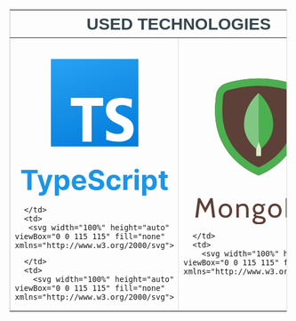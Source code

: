 <div>
  <table border='1' style='border: 1px solid #ddd; border-collapse: collapse; max-width: 500px'>
    <tr>
      <th colspan='5' style='font-size: 30px; font-family: arial; text-transform: uppercase; color: #37474F'>
        used technologies
      </th>
    </tr>
    <tr>
      <td>
      <svg width="100%" height="auto" viewBox="0 0 115 115" fill="none" xmlns="http://www.w3.org/2000/svg">
<g clip-path="url(#clip0_35_16)">
<path d="M89.25 14.375H26V77.625H89.25V14.375Z" fill="url(#paint0_linear_35_16)"/>
<path d="M63.7567 42.4858H40.4543V48.2204H48.8121V74.1108H55.434V48.2204H63.7567V42.4858Z" fill="white"/>
<path d="M84.32 49.661C84.32 49.661 81.1803 47.5667 77.6313 47.5667C74.0823 47.5667 72.805 49.2534 72.805 51.056C72.805 55.7084 85.773 55.2428 85.773 64.6056C85.773 79.0283 66.0003 72.6313 66.0003 72.6313V65.7125C66.0003 65.7125 69.7813 68.5622 74.3159 68.5622C78.8506 68.5622 78.6784 65.5965 78.6784 65.1889C78.6784 60.8861 65.8264 60.8861 65.8264 51.3477C65.8264 38.3797 84.5519 43.4959 84.5519 43.4959L84.32 49.661Z" fill="white"/>
<path d="M4.53835 96.9901V94.4545H16.4844V96.9901H12.0312V109H8.99148V96.9901H4.53835ZM19.0128 113.091C18.6293 113.091 18.2694 113.06 17.9332 112.999C17.6018 112.942 17.3272 112.868 17.1094 112.778L17.7912 110.52C18.1463 110.629 18.4659 110.688 18.75 110.697C19.0388 110.707 19.2874 110.641 19.4957 110.499C19.7088 110.357 19.8816 110.115 20.0142 109.774L20.1918 109.312L16.2784 98.0909H19.4602L21.7188 106.102H21.8324L24.1122 98.0909H27.3153L23.0753 110.179C22.8717 110.766 22.5947 111.277 22.2443 111.713C21.8987 112.153 21.4607 112.492 20.9304 112.729C20.4001 112.97 19.7609 113.091 19.0128 113.091ZM28.8636 113.091V98.0909H31.8466V99.9233H31.9815C32.1141 99.6297 32.3059 99.3314 32.5568 99.0284C32.8125 98.7206 33.1439 98.465 33.5511 98.2614C33.9631 98.053 34.4744 97.9489 35.0852 97.9489C35.8807 97.9489 36.6146 98.1572 37.2869 98.5739C37.9593 98.9858 38.4967 99.6084 38.8991 100.442C39.3016 101.27 39.5028 102.31 39.5028 103.56C39.5028 104.777 39.3063 105.804 38.9134 106.642C38.5251 107.475 37.9948 108.107 37.3224 108.538C36.6548 108.964 35.9067 109.178 35.0781 109.178C34.491 109.178 33.9915 109.08 33.5795 108.886C33.1723 108.692 32.8385 108.448 32.5781 108.155C32.3177 107.857 32.1188 107.556 31.9815 107.253H31.8892V113.091H28.8636ZM31.8253 103.545C31.8253 104.194 31.9152 104.76 32.0952 105.243C32.2751 105.726 32.5355 106.102 32.8764 106.372C33.2173 106.637 33.6316 106.77 34.1193 106.77C34.6117 106.77 35.0284 106.635 35.3693 106.365C35.7102 106.09 35.9683 105.712 36.1435 105.229C36.3234 104.741 36.4134 104.18 36.4134 103.545C36.4134 102.916 36.3258 102.362 36.1506 101.884C35.9754 101.405 35.7173 101.031 35.3764 100.761C35.0355 100.491 34.6165 100.357 34.1193 100.357C33.6269 100.357 33.2102 100.487 32.8693 100.747C32.5331 101.008 32.2751 101.377 32.0952 101.855C31.9152 102.333 31.8253 102.897 31.8253 103.545ZM46.4915 109.213C45.3693 109.213 44.4034 108.986 43.5938 108.531C42.7888 108.072 42.1686 107.423 41.733 106.585C41.2973 105.742 41.0795 104.746 41.0795 103.595C41.0795 102.473 41.2973 101.488 41.733 100.641C42.1686 99.7931 42.7817 99.1326 43.5724 98.6591C44.3679 98.1856 45.3007 97.9489 46.3707 97.9489C47.0904 97.9489 47.7604 98.0649 48.3807 98.2969C49.0057 98.5241 49.5502 98.8674 50.0142 99.3267C50.483 99.786 50.8475 100.364 51.108 101.06C51.3684 101.751 51.4986 102.561 51.4986 103.489V104.32H42.2869V102.445H48.6506C48.6506 102.009 48.5559 101.623 48.3665 101.287C48.1771 100.951 47.9143 100.688 47.5781 100.499C47.2467 100.304 46.8608 100.207 46.4205 100.207C45.9612 100.207 45.554 100.314 45.1989 100.527C44.8485 100.735 44.5739 101.017 44.375 101.372C44.1761 101.723 44.0743 102.113 44.0696 102.544V104.327C44.0696 104.866 44.169 105.333 44.3679 105.726C44.5715 106.119 44.858 106.422 45.2273 106.635C45.5966 106.848 46.0346 106.955 46.5412 106.955C46.8774 106.955 47.1851 106.907 47.4645 106.812C47.7438 106.718 47.983 106.576 48.1818 106.386C48.3807 106.197 48.5322 105.965 48.6364 105.69L51.4347 105.875C51.2926 106.547 51.0014 107.134 50.5611 107.636C50.1255 108.134 49.562 108.522 48.8707 108.801C48.1842 109.076 47.3911 109.213 46.4915 109.213ZM61.4205 98.6378C61.3636 98.0649 61.1198 97.6198 60.6889 97.3026C60.258 96.9853 59.6733 96.8267 58.9347 96.8267C58.4328 96.8267 58.009 96.8977 57.6634 97.0398C57.3177 97.1771 57.0526 97.3688 56.8679 97.6151C56.688 97.8613 56.598 98.1406 56.598 98.4531C56.5885 98.7135 56.643 98.9408 56.7614 99.1349C56.8845 99.3291 57.0526 99.4972 57.2656 99.6392C57.4787 99.7765 57.7249 99.8973 58.0043 100.001C58.2836 100.101 58.5819 100.186 58.8991 100.257L60.206 100.57C60.8404 100.712 61.4228 100.901 61.9531 101.138C62.4834 101.375 62.9427 101.666 63.331 102.011C63.7192 102.357 64.0199 102.764 64.233 103.233C64.4508 103.702 64.562 104.239 64.5668 104.845C64.562 105.735 64.3348 106.507 63.8849 107.161C63.4399 107.809 62.7959 108.313 61.9531 108.673C61.1151 109.028 60.1042 109.206 58.9205 109.206C57.7462 109.206 56.7235 109.026 55.8523 108.666C54.9858 108.306 54.3087 107.774 53.821 107.068C53.3381 106.358 53.0848 105.48 53.0611 104.433H56.0369C56.0701 104.921 56.2098 105.328 56.456 105.655C56.7069 105.977 57.0407 106.221 57.4574 106.386C57.8788 106.547 58.3546 106.628 58.8849 106.628C59.4058 106.628 59.858 106.552 60.2415 106.401C60.6297 106.249 60.9304 106.038 61.1435 105.768C61.3565 105.499 61.4631 105.188 61.4631 104.838C61.4631 104.511 61.366 104.237 61.1719 104.014C60.9825 103.792 60.7031 103.602 60.3338 103.446C59.9692 103.29 59.5218 103.148 58.9915 103.02L57.4077 102.622C56.1813 102.324 55.2131 101.857 54.5028 101.223C53.7926 100.589 53.4399 99.7339 53.4446 98.6591C53.4399 97.7784 53.6742 97.009 54.1477 96.3509C54.6259 95.6927 55.2817 95.179 56.1151 94.8097C56.9484 94.4403 57.8954 94.2557 58.956 94.2557C60.0355 94.2557 60.9777 94.4403 61.7827 94.8097C62.5923 95.179 63.2221 95.6927 63.6719 96.3509C64.1217 97.009 64.3537 97.7713 64.3679 98.6378H61.4205ZM71.5075 109.213C70.39 109.213 69.4289 108.976 68.6239 108.503C67.8237 108.025 67.2082 107.362 66.7773 106.514C66.3512 105.667 66.1381 104.691 66.1381 103.588C66.1381 102.471 66.3536 101.491 66.7844 100.648C67.2201 99.8002 67.8379 99.1397 68.6381 98.6662C69.4383 98.188 70.39 97.9489 71.4933 97.9489C72.445 97.9489 73.2783 98.1217 73.9933 98.4673C74.7082 98.813 75.274 99.2983 75.6907 99.9233C76.1074 100.548 76.337 101.282 76.3796 102.125H73.5245C73.444 101.58 73.2309 101.143 72.8853 100.811C72.5444 100.475 72.0969 100.307 71.543 100.307C71.0742 100.307 70.6647 100.435 70.3143 100.69C69.9686 100.941 69.6987 101.308 69.5046 101.791C69.3105 102.274 69.2134 102.859 69.2134 103.545C69.2134 104.241 69.3081 104.833 69.4975 105.321C69.6916 105.809 69.9639 106.18 70.3143 106.436C70.6647 106.692 71.0742 106.82 71.543 106.82C71.8886 106.82 72.1987 106.749 72.4734 106.607C72.7527 106.464 72.9824 106.259 73.1623 105.989C73.3469 105.714 73.4677 105.385 73.5245 105.001H76.3796C76.3323 105.835 76.105 106.569 75.6978 107.203C75.2953 107.833 74.739 108.325 74.0288 108.68C73.3185 109.036 72.4781 109.213 71.5075 109.213ZM78.3168 109V98.0909H81.25V99.9943H81.3636C81.5625 99.3172 81.8963 98.8059 82.3651 98.4602C82.8338 98.1098 83.3736 97.9347 83.9844 97.9347C84.1359 97.9347 84.2992 97.9441 84.4744 97.9631C84.6496 97.982 84.8035 98.008 84.9361 98.0412V100.726C84.794 100.683 84.5975 100.645 84.3466 100.612C84.0956 100.579 83.866 100.562 83.6577 100.562C83.2126 100.562 82.8149 100.66 82.4645 100.854C82.1188 101.043 81.8442 101.308 81.6406 101.649C81.4418 101.99 81.3423 102.383 81.3423 102.828V109H78.3168ZM86.5004 109V98.0909H89.5259V109H86.5004ZM88.0202 96.6847C87.5704 96.6847 87.1845 96.5355 86.8626 96.2372C86.5453 95.9342 86.3867 95.572 86.3867 95.1506C86.3867 94.7339 86.5453 94.3764 86.8626 94.0781C87.1845 93.7751 87.5704 93.6236 88.0202 93.6236C88.4701 93.6236 88.8536 93.7751 89.1708 94.0781C89.4928 94.3764 89.6538 94.7339 89.6538 95.1506C89.6538 95.572 89.4928 95.9342 89.1708 96.2372C88.8536 96.5355 88.4701 96.6847 88.0202 96.6847ZM91.9496 113.091V98.0909H94.9325V99.9233H95.0675C95.2 99.6297 95.3918 99.3314 95.6428 99.0284C95.8984 98.7206 96.2299 98.465 96.6371 98.2614C97.049 98.053 97.5604 97.9489 98.1712 97.9489C98.9666 97.9489 99.7005 98.1572 100.373 98.5739C101.045 98.9858 101.583 99.6084 101.985 100.442C102.388 101.27 102.589 102.31 102.589 103.56C102.589 104.777 102.392 105.804 101.999 106.642C101.611 107.475 101.081 108.107 100.408 108.538C99.7408 108.964 98.9927 109.178 98.1641 109.178C97.5769 109.178 97.0774 109.08 96.6655 108.886C96.2583 108.692 95.9245 108.448 95.6641 108.155C95.4036 107.857 95.2048 107.556 95.0675 107.253H94.9751V113.091H91.9496ZM94.9112 103.545C94.9112 104.194 95.0012 104.76 95.1811 105.243C95.361 105.726 95.6214 106.102 95.9624 106.372C96.3033 106.637 96.7176 106.77 97.2053 106.77C97.6977 106.77 98.1143 106.635 98.4553 106.365C98.7962 106.09 99.0542 105.712 99.2294 105.229C99.4093 104.741 99.4993 104.18 99.4993 103.545C99.4993 102.916 99.4117 102.362 99.2365 101.884C99.0613 101.405 98.8033 101.031 98.4624 100.761C98.1214 100.491 97.7024 100.357 97.2053 100.357C96.7128 100.357 96.2962 100.487 95.9553 100.747C95.6191 101.008 95.361 101.377 95.1811 101.855C95.0012 102.333 94.9112 102.897 94.9112 103.545ZM110.408 98.0909V100.364H103.839V98.0909H110.408ZM105.33 95.4773H108.356V105.648C108.356 105.927 108.398 106.145 108.484 106.301C108.569 106.453 108.687 106.559 108.839 106.621C108.995 106.682 109.175 106.713 109.379 106.713C109.521 106.713 109.663 106.701 109.805 106.678C109.947 106.649 110.056 106.628 110.131 106.614L110.607 108.865C110.456 108.912 110.243 108.967 109.968 109.028C109.693 109.095 109.36 109.135 108.967 109.149C108.237 109.178 107.598 109.08 107.049 108.858C106.504 108.635 106.081 108.29 105.778 107.821C105.475 107.352 105.326 106.76 105.33 106.045V95.4773Z" fill="#1B95EA"/>
</g>
<defs>
<linearGradient id="paint0_linear_35_16" x1="42.1446" y1="3.46789" x2="72.1655" y2="85.9476" gradientUnits="userSpaceOnUse">
<stop stop-color="#2AA4F4"/>
<stop offset="1" stop-color="#007AD9"/>
</linearGradient>
<clipPath id="clip0_35_16">
<rect width="115" height="115" fill="white"/>
</clipPath>
</defs>
</svg>

      </td>
      <td>
       <svg width="100%" height="auto" viewBox="0 0 115 115" fill="none" xmlns="http://www.w3.org/2000/svg">
<path d="M33.7917 95.4545V110H31.1355L24.8074 100.845H24.7008V110H21.6255V95.4545H24.3244L30.6028 104.602H30.7306V95.4545H33.7917ZM41.2047 110.213C40.1015 110.213 39.1474 109.979 38.3425 109.51C37.5423 109.036 36.9244 108.378 36.4888 107.536C36.0532 106.688 35.8354 105.705 35.8354 104.588C35.8354 103.461 36.0532 102.476 36.4888 101.634C36.9244 100.786 37.5423 100.128 38.3425 99.6591C39.1474 99.1856 40.1015 98.9489 41.2047 98.9489C42.3079 98.9489 43.2596 99.1856 44.0598 99.6591C44.8648 100.128 45.485 100.786 45.9206 101.634C46.3562 102.476 46.574 103.461 46.574 104.588C46.574 105.705 46.3562 106.688 45.9206 107.536C45.485 108.378 44.8648 109.036 44.0598 109.51C43.2596 109.979 42.3079 110.213 41.2047 110.213ZM41.2189 107.869C41.7208 107.869 42.1399 107.727 42.476 107.443C42.8122 107.154 43.0655 106.761 43.236 106.264C43.4112 105.767 43.4988 105.201 43.4988 104.567C43.4988 103.932 43.4112 103.366 43.236 102.869C43.0655 102.372 42.8122 101.979 42.476 101.69C42.1399 101.402 41.7208 101.257 41.2189 101.257C40.7123 101.257 40.2862 101.402 39.9405 101.69C39.5996 101.979 39.3416 102.372 39.1664 102.869C38.9959 103.366 38.9107 103.932 38.9107 104.567C38.9107 105.201 38.9959 105.767 39.1664 106.264C39.3416 106.761 39.5996 107.154 39.9405 107.443C40.2862 107.727 40.7123 107.869 41.2189 107.869ZM52.5613 110.178C51.7327 110.178 50.9822 109.964 50.3098 109.538C49.6422 109.107 49.1119 108.475 48.7189 107.642C48.3307 106.804 48.1365 105.777 48.1365 104.56C48.1365 103.31 48.3378 102.27 48.7402 101.442C49.1427 100.608 49.6777 99.9858 50.3453 99.5739C51.0177 99.1572 51.754 98.9489 52.5542 98.9489C53.165 98.9489 53.6739 99.053 54.0811 99.2614C54.4931 99.465 54.8245 99.7206 55.0755 100.028C55.3311 100.331 55.5253 100.63 55.6578 100.923H55.7502V95.4545H58.7686V110H55.7857V108.253H55.6578C55.5158 108.556 55.3146 108.857 55.0542 109.155C54.7985 109.448 54.4647 109.692 54.0527 109.886C53.6455 110.08 53.1484 110.178 52.5613 110.178ZM53.5201 107.77C54.0078 107.77 54.4197 107.637 54.7559 107.372C55.0968 107.102 55.3572 106.726 55.5371 106.243C55.7218 105.76 55.8141 105.194 55.8141 104.545C55.8141 103.897 55.7241 103.333 55.5442 102.855C55.3643 102.377 55.1039 102.008 54.763 101.747C54.4221 101.487 54.0078 101.357 53.5201 101.357C53.0229 101.357 52.6039 101.491 52.263 101.761C51.9221 102.031 51.664 102.405 51.4888 102.884C51.3136 103.362 51.226 103.916 51.226 104.545C51.226 105.18 51.3136 105.741 51.4888 106.229C51.6687 106.712 51.9268 107.09 52.263 107.365C52.6039 107.635 53.0229 107.77 53.5201 107.77ZM66.2278 110.213C65.1056 110.213 64.1397 109.986 63.3301 109.531C62.5252 109.072 61.9049 108.423 61.4693 107.585C61.0337 106.742 60.8159 105.746 60.8159 104.595C60.8159 103.473 61.0337 102.488 61.4693 101.641C61.9049 100.793 62.5181 100.133 63.3088 99.6591C64.1042 99.1856 65.037 98.9489 66.1071 98.9489C66.8268 98.9489 67.4967 99.0649 68.117 99.2969C68.742 99.5241 69.2865 99.8674 69.7505 100.327C70.2193 100.786 70.5839 101.364 70.8443 102.06C71.1047 102.751 71.2349 103.561 71.2349 104.489V105.32H62.0233V103.445H68.3869C68.3869 103.009 68.2922 102.623 68.1028 102.287C67.9134 101.951 67.6506 101.688 67.3145 101.499C66.983 101.304 66.5971 101.207 66.1568 101.207C65.6975 101.207 65.2903 101.314 64.9352 101.527C64.5848 101.735 64.3102 102.017 64.1113 102.372C63.9125 102.723 63.8107 103.113 63.8059 103.544V105.327C63.8059 105.866 63.9054 106.333 64.1042 106.726C64.3078 107.119 64.5943 107.422 64.9636 107.635C65.3329 107.848 65.7709 107.955 66.2775 107.955C66.6137 107.955 66.9215 107.907 67.2008 107.812C67.4802 107.718 67.7193 107.576 67.9181 107.386C68.117 107.197 68.2685 106.965 68.3727 106.69L71.171 106.875C71.0289 107.547 70.7377 108.134 70.2974 108.636C69.8618 109.134 69.2984 109.522 68.6071 109.801C67.9205 110.076 67.1274 110.213 66.2278 110.213Z" fill="#37474F"/>
<path d="M74.9778 110.185C74.5091 110.185 74.1066 110.019 73.7704 109.688C73.439 109.351 73.2733 108.949 73.2733 108.48C73.2733 108.016 73.439 107.618 73.7704 107.287C74.1066 106.955 74.5091 106.79 74.9778 106.79C75.4324 106.79 75.8301 106.955 76.171 107.287C76.5119 107.618 76.6824 108.016 76.6824 108.48C76.6824 108.793 76.6019 109.079 76.4409 109.339C76.2846 109.595 76.0787 109.801 75.823 109.957C75.5673 110.109 75.2856 110.185 74.9778 110.185ZM79.1664 99.0909H82.1919V110.54C82.1919 111.383 82.0262 112.064 81.6948 112.585C81.3633 113.106 80.8875 113.487 80.2672 113.729C79.6517 113.97 78.9154 114.091 78.0584 114.091C77.9542 114.091 77.8548 114.089 77.7601 114.084C77.6607 114.084 77.5565 114.081 77.4476 114.077V111.712C77.5281 111.716 77.5991 111.719 77.6607 111.719C77.7175 111.723 77.7791 111.726 77.8453 111.726C78.333 111.726 78.6739 111.622 78.8681 111.413C79.0669 111.21 79.1664 110.902 79.1664 110.49V99.0909ZM80.6721 97.6847C80.227 97.6847 79.8435 97.5355 79.5215 97.2372C79.1995 96.9342 79.0385 96.572 79.0385 96.1506C79.0385 95.7339 79.1995 95.3764 79.5215 95.0781C79.8435 94.7751 80.227 94.6236 80.6721 94.6236C81.1266 94.6236 81.5125 94.7751 81.8297 95.0781C82.1517 95.3764 82.3127 95.7339 82.3127 96.1506C82.3127 96.572 82.1517 96.9342 81.8297 97.2372C81.5125 97.5355 81.1266 97.6847 80.6721 97.6847ZM93.6923 102.202L90.9224 102.372C90.8751 102.135 90.7733 101.922 90.617 101.733C90.4608 101.539 90.2548 101.385 89.9991 101.271C89.7482 101.153 89.4475 101.094 89.0971 101.094C88.6284 101.094 88.233 101.193 87.911 101.392C87.5891 101.586 87.4281 101.847 87.4281 102.173C87.4281 102.434 87.5323 102.654 87.7406 102.834C87.9489 103.014 88.3064 103.158 88.813 103.267L90.7875 103.665C91.8481 103.883 92.6388 104.233 93.1596 104.716C93.6805 105.199 93.9409 105.833 93.9409 106.619C93.9409 107.334 93.7302 107.962 93.3088 108.501C92.8921 109.041 92.3192 109.463 91.59 109.766C90.8656 110.064 90.0299 110.213 89.0829 110.213C87.6388 110.213 86.4882 109.912 85.6312 109.311C84.7789 108.705 84.2794 107.881 84.1326 106.839L87.1085 106.683C87.1984 107.124 87.4163 107.46 87.7619 107.692C88.1075 107.919 88.5502 108.033 89.09 108.033C89.6203 108.033 90.0465 107.931 90.3684 107.727C90.6951 107.519 90.8609 107.251 90.8656 106.925C90.8609 106.65 90.7449 106.425 90.5176 106.25C90.2903 106.07 89.9399 105.933 89.4664 105.838L87.5772 105.462C86.5119 105.249 85.7188 104.879 85.198 104.354C84.6819 103.828 84.4238 103.158 84.4238 102.344C84.4238 101.643 84.6132 101.039 84.992 100.533C85.3755 100.026 85.9129 99.6354 86.6042 99.3608C87.3002 99.0862 88.1146 98.9489 89.0474 98.9489C90.4252 98.9489 91.5095 99.2401 92.3002 99.8224C93.0957 100.405 93.5597 101.198 93.6923 102.202Z" fill="#4CAF50"/>
<path d="M33.2799 45.9485L24.3581 50.8849C24.0236 51.0685 23.8181 51.4104 23.8181 51.7794V61.6576C23.8181 62.0267 24.0236 62.3667 24.3581 62.5522L33.2817 67.4922C33.6145 67.6758 34.0272 67.6758 34.3599 67.4922L43.2817 62.5522C43.6126 62.3667 43.8181 62.0267 43.8181 61.6576V51.7794C43.8181 51.4104 43.6126 51.0704 43.2781 50.8849L34.3581 45.9485C34.1908 45.8558 34.0035 45.8104 33.8181 45.8104C33.6308 45.8104 33.4454 45.8558 33.2781 45.9485M79.1834 54.8413L77.6962 55.6631C77.6398 55.694 77.6071 55.7504 77.6071 55.8122V57.4594C77.6071 57.5213 77.6416 57.5776 77.6962 57.6085L79.1834 58.4322C79.2398 58.4631 79.3071 58.4631 79.3634 58.4322L80.8507 57.6085C80.9053 57.5776 80.9398 57.5213 80.9398 57.4594V55.8122C80.9398 55.7504 80.9053 55.694 80.8489 55.6631L79.3616 54.8413C79.3344 54.8249 79.3034 54.8176 79.2725 54.8176C79.2416 54.8176 79.2107 54.8249 79.1834 54.8413Z" fill="#388E3C"/>
<path d="M67.0019 35.4796L62.6583 33.0559C62.5219 32.9796 62.3546 32.9814 62.2201 33.0614C62.0855 33.1414 62.0019 33.285 62.0019 33.4414L62.0001 48.0814L57.9946 45.865C57.8274 45.7723 57.6401 45.7268 57.4546 45.7268C57.2692 45.7268 57.0819 45.7723 56.9146 45.865H56.9165L47.9947 50.8014C47.6601 50.985 47.4547 51.3268 47.4547 51.6941V61.5723C47.4547 61.9414 47.6601 62.2814 47.9947 62.4668L56.9183 67.4068C57.251 67.5905 57.6637 67.5905 57.9965 67.4068L66.9183 62.4668C67.2492 62.2832 67.4546 61.9414 67.4546 61.5723V36.2505C67.4546 35.9305 67.2801 35.6359 67.0019 35.4796ZM61.7564 59.2868L57.7019 61.5323C57.551 61.6159 57.3637 61.6159 57.2128 61.5323L53.1565 59.2868C53.0019 59.2032 52.9092 59.0468 52.9092 58.8796V54.3887C52.9092 54.2214 53.0019 54.0668 53.1546 53.9814L57.211 51.7377C57.2874 51.6959 57.3692 51.6759 57.4546 51.6759C57.5401 51.6759 57.6237 51.6977 57.7001 51.7377L61.7546 53.9814C61.9074 54.0668 62.0001 54.2232 62.0001 54.3905V58.8814C62.0001 59.0468 61.9074 59.2032 61.7564 59.2868Z" fill="#37474F"/>
<path d="M33.2799 45.9485L23.8181 61.6576C23.8181 62.0267 24.0236 62.3667 24.3581 62.5522L33.2817 67.4922C33.6145 67.6758 34.0272 67.6758 34.3599 67.4922L43.8181 51.7794C43.8181 51.4104 43.6126 51.0704 43.2781 50.8849L34.3581 45.9485C34.1908 45.8558 34.0036 45.8104 33.8181 45.8104C33.6308 45.8104 33.4454 45.8558 33.2781 45.9485" fill="#2E7D32"/>
<path d="M33.2799 45.9485L24.3581 50.8849C24.0236 51.0685 23.8181 51.4104 23.8181 51.7794L33.2799 67.4922C33.6126 67.6758 34.0254 67.6758 34.3581 67.4922L43.2799 62.5522C43.6126 62.3667 43.8181 62.0267 43.8181 61.6576L34.3581 45.9485C34.1908 45.8558 34.0036 45.8104 33.8181 45.8104C33.6308 45.8104 33.4454 45.8558 33.2781 45.9485" fill="#4CAF50"/>
<path d="M88.7326 50.8015L79.8126 45.8652C79.6453 45.7724 79.4581 45.727 79.2726 45.727C79.0872 45.727 78.8999 45.7724 78.7326 45.8652L69.8126 50.8015C69.4799 50.9852 69.2726 51.3343 69.2726 51.7161V61.5542C69.2726 61.9342 69.4799 62.2851 69.8126 62.4688L78.7363 67.4088C79.0708 67.5942 79.4799 67.5942 79.8144 67.4088L83.929 65.1306C84.3053 64.9215 84.3035 64.3815 83.9253 64.1742L74.9726 59.2888C74.8217 59.2033 74.7272 59.0451 74.7272 58.8742V54.3906C74.7272 54.2233 74.8181 54.0688 74.9635 53.9888L79.0272 51.7415H79.0253C79.1017 51.6997 79.1853 51.6797 79.2708 51.6797C79.3562 51.6797 79.4399 51.7015 79.5163 51.7415L83.5799 53.9906C83.7253 54.0706 83.8162 54.2252 83.8162 54.3924V58.0506C83.8162 58.207 83.8999 58.3524 84.0362 58.4306C84.1726 58.507 84.3399 58.507 84.4762 58.4288L88.8362 55.8961C89.1053 55.7397 89.2726 55.4506 89.2726 55.1379V51.7197C89.2726 51.3361 89.0653 50.9852 88.7326 50.8015ZM21.46 50.8015L12.54 45.8652C12.3727 45.7724 12.1854 45.727 12 45.727C11.8145 45.727 11.6273 45.7724 11.46 45.8652L2.54 50.8015C2.20727 50.9852 2 51.3343 2 51.7161V65.2888C2 65.4451 2.08364 65.5906 2.22 65.6688C2.35636 65.7451 2.52364 65.7451 2.66 65.667L7.01999 63.1342C7.28908 62.9779 7.45454 62.6888 7.45454 62.3761V54.3888C7.45454 54.2215 7.54545 54.067 7.6909 53.987L11.7545 51.7397C11.8309 51.6979 11.9145 51.6779 12 51.6779C12.0854 51.6779 12.1691 51.6997 12.2454 51.7397L16.3091 53.9888C16.4545 54.0688 16.5454 54.2233 16.5454 54.3906V62.3779C16.5454 62.6906 16.7109 62.9797 16.9818 63.1361L21.3418 65.6688C21.4782 65.747 21.6454 65.747 21.7818 65.6706C21.9163 65.5906 22 65.4451 22 65.2888V51.7179C22 51.3361 21.7927 50.9852 21.46 50.8015Z" fill="#37474F"/>
<path d="M102.203 69.25C101.865 69.25 101.529 69.1616 101.233 68.9907L98.1444 67.1617C97.6829 66.9035 97.908 66.8121 98.0601 66.7597C98.6755 66.5445 98.7998 66.4956 99.4565 66.1225C99.5254 66.083 99.6156 66.0972 99.6863 66.139L102.059 67.5472C102.145 67.5937 102.267 67.5937 102.346 67.5472L111.598 62.2064C111.683 62.1575 111.739 62.0585 111.739 61.9565V51.2803C111.739 51.1736 111.684 51.0787 111.596 51.0256L102.348 45.689C102.263 45.6383 102.149 45.6383 102.063 45.689L92.8166 51.025C92.727 51.0757 92.6698 51.1753 92.6698 51.2773V61.9541C92.6698 62.0561 92.7252 62.1533 92.8137 62.2017L95.3476 63.6652C96.7233 64.3531 97.5638 63.5426 97.5638 62.7274V52.1903C97.5638 52.04 97.6817 51.9239 97.8326 51.9239H99.0044C99.1505 51.9239 99.2708 52.0394 99.2708 52.1903V62.7327C99.2708 64.567 98.2705 65.6209 96.5311 65.6209C95.9959 65.6209 95.5745 65.6209 94.398 65.0421L91.9708 63.6434C91.3707 63.2957 91 62.6467 91 61.9547V51.2779C91 50.583 91.3707 49.9346 91.9702 49.5916L101.232 44.2484C101.818 43.9172 102.596 43.9172 103.178 44.2484L112.428 49.5939C113.025 49.9387 113.398 50.5853 113.398 51.2803V61.9571C113.398 62.6496 113.025 63.2957 112.428 63.6434L103.177 68.9859C102.881 69.1575 102.545 69.2453 102.203 69.2453" fill="#21A366"/>
<path d="M105.061 61.8929C101.013 61.8929 100.164 60.0344 100.164 58.476C100.164 58.3281 100.284 58.2096 100.433 58.2096H101.628C101.76 58.2096 101.871 58.3057 101.892 58.4359C102.072 59.6537 102.61 60.2679 105.058 60.2679C107.008 60.2679 107.837 59.8276 107.837 58.7931C107.837 58.1978 107.601 57.7557 104.571 57.4593C102.038 57.2093 100.472 56.6512 100.472 54.6247C100.472 52.758 102.047 51.6464 104.685 51.6464C107.647 51.6464 109.115 52.6749 109.3 54.8841C109.307 54.9607 109.28 55.0344 109.229 55.0904C109.178 55.1434 109.106 55.1758 109.032 55.1758H107.83C107.705 55.1758 107.596 55.088 107.57 54.9672C107.281 53.6864 106.581 53.2767 104.68 53.2767C102.552 53.2767 102.304 54.0176 102.304 54.5734C102.304 55.2471 102.596 55.444 105.467 55.8242C108.311 56.2014 109.662 56.7343 109.662 58.733C109.662 60.7477 107.98 61.9035 105.048 61.9035" fill="#21A366"/>
</svg>

      </td>
      <td>
        <svg width="100%" height="auto" viewBox="0 0 115 115" fill="none" xmlns="http://www.w3.org/2000/svg">
<g clip-path="url(#clip0_35_24)">
<path d="M95.0941 71.7295C93.1496 71.7295 91.2841 70.8065 90.1032 69.2628L77.5409 52.8362L64.9785 69.2628C63.7977 70.8076 61.9322 71.7295 59.9876 71.7295H56.274L74.1316 48.3772L56.366 25.1462H60.0797C62.0243 25.1462 63.8909 26.0681 65.0706 27.6118L77.5398 43.9182L90.009 27.6118C91.1898 26.067 93.0553 25.1462 94.9999 25.1462H98.7136L80.9501 48.3772L98.8078 71.7295H95.0941Z" fill="#37474F"/>
<path d="M97.6194 25.6872L80.2677 48.3765L97.7115 71.1871H95.0942C93.3056 71.1871 91.6199 70.354 90.5334 68.9327L77.5409 51.9439L64.5485 68.9327C63.4619 70.354 61.7752 71.1871 59.9877 71.1871H57.3693L74.8131 48.3765L57.4624 25.6872H60.0808C61.8694 25.6872 63.5551 26.5202 64.6417 27.9416L77.5409 44.8101L90.4402 27.9416C91.5268 26.5202 93.2124 25.6872 95.001 25.6872H97.6194ZM99.811 24.6038H97.6183H94.9999C92.8885 24.6038 90.8616 25.6059 89.5778 27.2829L77.5409 43.0259L65.5018 27.2829C64.2192 25.6059 62.1923 24.6038 60.0798 24.6038H57.4613H55.2687L56.6001 26.3447L73.4492 48.3765L56.5091 70.5296L55.1766 72.2705H57.3693H59.9877C62.0991 72.2705 64.126 71.2684 65.4098 69.5914L77.5409 53.7271L89.6721 69.5914C90.9548 71.2684 92.9817 72.2705 95.0942 72.2705H97.7126H99.9053L98.5738 70.5296L81.6316 48.3765L98.4796 26.3447L99.811 24.6038Z" fill="#4CAF50"/>
<path d="M36.5834 73.8955C25.5323 73.8955 16.5417 64.5853 16.5417 53.1432V43.7301C16.5417 32.2879 25.5323 22.9788 36.5834 22.9788C47.6344 22.9788 56.625 32.2879 56.625 43.729V52.2277L21.9583 52.2288V53.1432C21.9583 61.5997 28.519 68.4788 36.5834 68.4788C41.0369 68.4788 45.3508 66.2396 48.1241 62.4891C49.3819 60.7872 51.2224 59.8111 53.1735 59.8111H55.0271L55.2481 60.0321L55.3933 60.3224L55.312 60.5423C52.3686 68.5298 44.8427 73.8955 36.5834 73.8955ZM51.2084 46.8122V43.729C51.2084 35.2747 44.6477 28.3955 36.5834 28.3955C28.519 28.3955 21.9583 35.2747 21.9583 43.7301V46.8122H51.2084Z" fill="#37474F"/>
<path d="M36.5833 23.5208C47.3354 23.5208 56.0833 32.5872 56.0833 43.7293V51.6864L21.4167 51.6875V53.1435C21.4167 61.899 28.22 69.0208 36.5833 69.0208C41.324 69.0208 45.7331 66.6343 48.5596 62.8112C49.6602 61.3227 51.3221 60.3531 53.1735 60.3531H54.8039C54.8039 60.3542 54.8039 60.3542 54.8039 60.3553C51.9396 68.1282 44.6119 73.3542 36.5833 73.3542C25.8312 73.3542 17.0833 64.2878 17.0833 53.1435V43.7304C17.0833 32.5872 25.8312 23.5208 36.5833 23.5208ZM21.4167 47.3542H51.75V43.7293C51.75 34.976 44.9466 27.8542 36.5833 27.8542C28.22 27.8542 21.4167 34.976 21.4167 43.7293V47.3542ZM36.5833 22.4375C25.2332 22.4375 16 31.9893 16 43.7293V53.1424C16 64.8847 25.2332 74.4375 36.5833 74.4375C45.068 74.4375 52.7986 68.9288 55.8211 60.7301L56.3585 59.2719L54.8039 59.2698H53.1735C51.0491 59.2698 49.0503 60.326 47.6886 62.1677C45.0171 65.7806 40.8657 67.9375 36.5833 67.9375C28.818 67.9375 22.5 61.301 22.5 53.1435V52.7708L56.0833 52.7698H57.1666V51.6864V43.7293C57.1666 31.9893 47.9334 22.4375 36.5833 22.4375ZM22.5 46.2708V43.7293C22.5 35.5729 28.818 28.9375 36.5833 28.9375C44.3486 28.9375 50.6666 35.5729 50.6666 43.7293V46.2708H22.5Z" fill="#4CAF50"/>
<path d="M7.91122 109.206C6.77012 109.206 5.78527 108.981 4.95668 108.531C4.13281 108.077 3.49834 107.43 3.05327 106.592C2.61293 105.75 2.39276 104.748 2.39276 103.588C2.39276 102.461 2.61529 101.476 3.06037 100.634C3.50545 99.786 4.13281 99.1278 4.94247 98.6591C5.75213 98.1856 6.7062 97.9489 7.80469 97.9489C8.5812 97.9489 9.29143 98.0696 9.93537 98.3111C10.5793 98.5526 11.1357 98.91 11.6044 99.3835C12.0732 99.857 12.4377 100.442 12.6982 101.138C12.9586 101.829 13.0888 102.622 13.0888 103.517V104.384H3.60724V102.366H9.85724C9.85251 101.997 9.76492 101.668 9.59446 101.379C9.42401 101.09 9.18963 100.866 8.89134 100.705C8.59777 100.539 8.25923 100.456 7.87571 100.456C7.48745 100.456 7.13944 100.544 6.83168 100.719C6.52391 100.889 6.28007 101.124 6.10014 101.422C5.92022 101.715 5.82552 102.049 5.81605 102.423V104.476C5.81605 104.921 5.90365 105.312 6.07884 105.648C6.25402 105.979 6.5026 106.237 6.82457 106.422C7.14654 106.607 7.53007 106.699 7.97514 106.699C8.28291 106.699 8.56226 106.656 8.81321 106.571C9.06416 106.486 9.27959 106.36 9.45952 106.195C9.63944 106.029 9.77438 105.825 9.86435 105.584L13.0533 105.676C12.9207 106.391 12.6295 107.014 12.1797 107.544C11.7346 108.07 11.1499 108.479 10.4254 108.773C9.70099 109.062 8.86293 109.206 7.91122 109.206ZM18.6609 98.0909L20.4577 101.685L22.3185 98.0909H25.82L22.7731 103.545L25.9336 109H22.4606L20.4577 105.378L18.5046 109H14.9819L18.1495 103.545L15.1381 98.0909H18.6609ZM28.4055 113.091V98.0909H31.843V99.9588H31.9496C32.0916 99.6274 32.2929 99.3078 32.5533 99C32.8184 98.6922 33.1546 98.4413 33.5618 98.2472C33.9737 98.0483 34.4661 97.9489 35.0391 97.9489C35.7966 97.9489 36.5045 98.1477 37.1626 98.5455C37.8255 98.9432 38.3606 99.5563 38.7678 100.385C39.175 101.214 39.3786 102.269 39.3786 103.553C39.3786 104.788 39.1821 105.823 38.7891 106.656C38.4008 107.49 37.8752 108.115 37.2124 108.531C36.5542 108.948 35.8227 109.156 35.0178 109.156C34.4685 109.156 33.9927 109.066 33.5902 108.886C33.1877 108.706 32.8492 108.47 32.5746 108.176C32.3047 107.883 32.0964 107.568 31.9496 107.232H31.8786V113.091H28.4055ZM31.8075 103.545C31.8075 104.133 31.8857 104.644 32.0419 105.08C32.2029 105.515 32.4325 105.854 32.7308 106.095C33.0339 106.332 33.3961 106.45 33.8175 106.45C34.2436 106.45 34.6058 106.332 34.9041 106.095C35.2024 105.854 35.4273 105.515 35.5788 105.08C35.7351 104.644 35.8132 104.133 35.8132 103.545C35.8132 102.958 35.7351 102.449 35.5788 102.018C35.4273 101.588 35.2024 101.254 34.9041 101.017C34.6106 100.78 34.2483 100.662 33.8175 100.662C33.3913 100.662 33.0291 100.778 32.7308 101.01C32.4325 101.242 32.2029 101.573 32.0419 102.004C31.8857 102.435 31.8075 102.949 31.8075 103.545ZM42.1985 109V98.0909H45.5721V100.08H45.6857C45.8846 99.3598 46.2089 98.8248 46.6587 98.4744C47.1085 98.1193 47.6317 97.9418 48.2283 97.9418C48.3893 97.9418 48.555 97.9536 48.7255 97.9773C48.896 97.9962 49.0546 98.027 49.2013 98.0696V101.088C49.0356 101.031 48.8178 100.986 48.5479 100.953C48.2828 100.92 48.046 100.903 47.8377 100.903C47.4258 100.903 47.0541 100.996 46.7227 101.18C46.396 101.36 46.1379 101.614 45.9485 101.94C45.7638 102.262 45.6715 102.641 45.6715 103.077V109H42.1985ZM56.1495 109.206C55.0084 109.206 54.0236 108.981 53.195 108.531C52.3711 108.077 51.7366 107.43 51.2915 106.592C50.8512 105.75 50.631 104.748 50.631 103.588C50.631 102.461 50.8536 101.476 51.2987 100.634C51.7437 99.786 52.3711 99.1278 53.1808 98.6591C53.9904 98.1856 54.9445 97.9489 56.043 97.9489C56.8195 97.9489 57.5297 98.0696 58.1737 98.3111C58.8176 98.5526 59.3739 98.91 59.8427 99.3835C60.3114 99.857 60.676 100.442 60.9364 101.138C61.1969 101.829 61.3271 102.622 61.3271 103.517V104.384H51.8455V102.366H58.0955C58.0908 101.997 58.0032 101.668 57.8327 101.379C57.6623 101.09 57.4279 100.866 57.1296 100.705C56.8361 100.539 56.4975 100.456 56.114 100.456C55.7257 100.456 55.3777 100.544 55.07 100.719C54.7622 100.889 54.5183 101.124 54.3384 101.422C54.1585 101.715 54.0638 102.049 54.0543 102.423V104.476C54.0543 104.921 54.1419 105.312 54.3171 105.648C54.4923 105.979 54.7409 106.237 55.0629 106.422C55.3848 106.607 55.7683 106.699 56.2134 106.699C56.5212 106.699 56.8005 106.656 57.0515 106.571C57.3024 106.486 57.5179 106.36 57.6978 106.195C57.8777 106.029 58.0127 105.825 58.1026 105.584L61.2915 105.676C61.159 106.391 60.8678 107.014 60.418 107.544C59.9729 108.07 59.3881 108.479 58.6637 108.773C57.9393 109.062 57.1012 109.206 56.1495 109.206ZM73.625 101.422L70.4361 101.507C70.4029 101.28 70.313 101.079 70.1662 100.903C70.0194 100.723 69.8277 100.584 69.5909 100.484C69.3589 100.38 69.089 100.328 68.7812 100.328C68.3788 100.328 68.0355 100.409 67.7514 100.57C67.4721 100.731 67.3348 100.948 67.3395 101.223C67.3348 101.436 67.42 101.621 67.5952 101.777C67.7751 101.933 68.0947 102.059 68.554 102.153L70.6562 102.551C71.7453 102.759 72.5549 103.105 73.0852 103.588C73.6203 104.071 73.8902 104.71 73.8949 105.506C73.8902 106.254 73.6676 106.905 73.2273 107.459C72.7917 108.013 72.1951 108.444 71.4375 108.751C70.6799 109.054 69.8134 109.206 68.8381 109.206C67.2803 109.206 66.0516 108.886 65.152 108.247C64.2571 107.603 63.7457 106.741 63.6179 105.662L67.0483 105.577C67.1241 105.974 67.3205 106.277 67.6378 106.486C67.955 106.694 68.3598 106.798 68.8523 106.798C69.2973 106.798 69.6596 106.715 69.9389 106.55C70.2183 106.384 70.3603 106.164 70.3651 105.889C70.3603 105.643 70.2514 105.446 70.0384 105.3C69.8253 105.148 69.4915 105.03 69.0369 104.945L67.1335 104.582C66.0398 104.384 65.2254 104.017 64.6903 103.482C64.1553 102.942 63.8902 102.255 63.8949 101.422C63.8902 100.693 64.0843 100.07 64.4773 99.554C64.8703 99.0331 65.429 98.6354 66.1534 98.3608C66.8778 98.0862 67.7325 97.9489 68.7173 97.9489C70.1946 97.9489 71.3594 98.259 72.2116 98.8793C73.0639 99.4948 73.535 100.342 73.625 101.422ZM86.1289 101.422L82.94 101.507C82.9068 101.28 82.8169 101.079 82.6701 100.903C82.5233 100.723 82.3316 100.584 82.0948 100.484C81.8628 100.38 81.5929 100.328 81.2852 100.328C80.8827 100.328 80.5394 100.409 80.2553 100.57C79.976 100.731 79.8387 100.948 79.8434 101.223C79.8387 101.436 79.9239 101.621 80.0991 101.777C80.279 101.933 80.5986 102.059 81.0579 102.153L83.1602 102.551C84.2492 102.759 85.0588 103.105 85.5891 103.588C86.1242 104.071 86.3941 104.71 86.3988 105.506C86.3941 106.254 86.1715 106.905 85.7312 107.459C85.2956 108.013 84.699 108.444 83.9414 108.751C83.1838 109.054 82.3174 109.206 81.342 109.206C79.7842 109.206 78.5555 108.886 77.6559 108.247C76.761 107.603 76.2496 106.741 76.1218 105.662L79.5522 105.577C79.628 105.974 79.8245 106.277 80.1417 106.486C80.4589 106.694 80.8638 106.798 81.3562 106.798C81.8013 106.798 82.1635 106.715 82.4428 106.55C82.7222 106.384 82.8642 106.164 82.869 105.889C82.8642 105.643 82.7553 105.446 82.5423 105.3C82.3292 105.148 81.9954 105.03 81.5408 104.945L79.6374 104.582C78.5437 104.384 77.7293 104.017 77.1942 103.482C76.6592 102.942 76.3941 102.255 76.3988 101.422C76.3941 100.693 76.5882 100.07 76.9812 99.554C77.3742 99.0331 77.9329 98.6354 78.6573 98.3608C79.3817 98.0862 80.2364 97.9489 81.2212 97.9489C82.6985 97.9489 83.8633 98.259 84.7156 98.8793C85.5678 99.4948 86.0389 100.342 86.1289 101.422Z" fill="#37474F"/>
<path d="M91.0618 109.206C90.5504 109.206 90.1125 109.026 89.7479 108.666C89.388 108.306 89.2105 107.871 89.2152 107.359C89.2105 106.857 89.388 106.429 89.7479 106.074C90.1125 105.714 90.5504 105.534 91.0618 105.534C91.5447 105.534 91.9709 105.714 92.3402 106.074C92.7143 106.429 92.9036 106.857 92.9084 107.359C92.9036 107.7 92.8137 108.01 92.6385 108.29C92.468 108.569 92.2431 108.792 91.9638 108.957C91.6892 109.123 91.3885 109.206 91.0618 109.206ZM96.2024 98.0909H99.6754V109.455C99.6754 110.354 99.4908 111.069 99.1214 111.599C98.7569 112.13 98.2408 112.511 97.5732 112.743C96.9055 112.975 96.1172 113.091 95.2081 113.091C95.085 113.091 94.969 113.089 94.8601 113.084C94.7512 113.079 94.6328 113.074 94.505 113.07V110.435C94.5902 110.444 94.666 110.451 94.7322 110.456C94.7985 110.461 94.8648 110.463 94.9311 110.463C95.4093 110.463 95.7408 110.373 95.9254 110.193C96.1101 110.018 96.2024 109.748 96.2024 109.384V98.0909ZM97.9354 96.8196C97.4477 96.8196 97.0286 96.6586 96.6783 96.3366C96.3279 96.0099 96.1527 95.617 96.1527 95.1577C96.1527 94.7031 96.3279 94.3149 96.6783 93.9929C97.0286 93.6662 97.4477 93.5028 97.9354 93.5028C98.4278 93.5028 98.8468 93.6662 99.1925 93.9929C99.5429 94.3149 99.718 94.7031 99.718 95.1577C99.718 95.617 99.5429 96.0099 99.1925 96.3366C98.8468 96.6586 98.4278 96.8196 97.9354 96.8196ZM112.41 101.422L109.221 101.507C109.188 101.28 109.098 101.079 108.951 100.903C108.805 100.723 108.613 100.584 108.376 100.484C108.144 100.38 107.874 100.328 107.566 100.328C107.164 100.328 106.821 100.409 106.537 100.57C106.257 100.731 106.12 100.948 106.125 101.223C106.12 101.436 106.205 101.621 106.38 101.777C106.56 101.933 106.88 102.059 107.339 102.153L109.441 102.551C110.53 102.759 111.34 103.105 111.87 103.588C112.405 104.071 112.675 104.71 112.68 105.506C112.675 106.254 112.453 106.905 112.012 107.459C111.577 108.013 110.98 108.444 110.223 108.751C109.465 109.054 108.599 109.206 107.623 109.206C106.065 109.206 104.837 108.886 103.937 108.247C103.042 107.603 102.531 106.741 102.403 105.662L105.833 105.577C105.909 105.974 106.106 106.277 106.423 106.486C106.74 106.694 107.145 106.798 107.637 106.798C108.083 106.798 108.445 106.715 108.724 106.55C109.003 106.384 109.145 106.164 109.15 105.889C109.145 105.643 109.037 105.446 108.824 105.3C108.61 105.148 108.277 105.03 107.822 104.945L105.919 104.582C104.825 104.384 104.011 104.017 103.475 103.482C102.94 102.942 102.675 102.255 102.68 101.422C102.675 100.693 102.869 100.07 103.262 99.554C103.655 99.0331 104.214 98.6354 104.939 98.3608C105.663 98.0862 106.518 97.9489 107.502 97.9489C108.98 97.9489 110.145 98.259 110.997 98.8793C111.849 99.4948 112.32 100.342 112.41 101.422Z" fill="#4CAE50"/>
</g>
<defs>
<clipPath id="clip0_35_24">
<rect width="115" height="115" fill="white"/>
</clipPath>
</defs>
</svg>
      </td>
      <td>
        <svg width="100%" height="auto" viewBox="0 0 115 115" fill="none" xmlns="http://www.w3.org/2000/svg">
<path d="M85.9999 32.8583C85.9999 68.7333 54.5 79.5833 54.5 79.5833C54.5 79.5833 23 68.7333 23 32.8583C23 28.4833 23.35 24.8083 23.7 21.8333C24.225 17.4583 27.2 13.9583 31.4 12.9083C36.825 11.3333 45.4 9.58331 54.5 9.58331C63.6 9.58331 72.1749 11.3333 77.7749 12.9083C81.9749 13.9583 84.9499 17.6333 85.4749 21.8333C85.6499 24.8083 85.9999 28.6583 85.9999 32.8583Z" fill="#5D4037"/>
<path d="M54.5 14.8333C63.075 14.8333 71.1249 16.5833 76.3749 17.9833C78.4749 18.5083 79.8749 20.2583 80.2249 22.5333C80.5749 25.8583 80.7499 29.3583 80.7499 32.8583C80.7499 60.1583 60.625 71.1833 54.5 73.8083C48.375 71.0083 28.25 59.9833 28.25 32.8583C28.25 29.3583 28.425 25.8583 28.775 22.5333C28.95 20.2583 30.525 18.5083 32.625 17.9833C37.875 16.5833 45.925 14.8333 54.5 14.8333ZM54.5 9.58331C45.4 9.58331 36.825 11.3333 31.225 12.9083C27.2 13.9583 24.05 17.6333 23.7 21.8333C23.35 24.8083 23 28.6583 23 32.8583C23 68.7333 54.5 79.5833 54.5 79.5833C54.5 79.5833 85.9999 68.7333 85.9999 32.8583C85.9999 28.4833 85.6499 24.8083 85.2999 21.8333C84.7749 17.4583 81.7999 13.9583 77.5999 12.9083C72.1749 11.3333 63.6 9.58331 54.5 9.58331Z" fill="#4CAF50"/>
<path d="M52.7499 51.5839H56.2499V65.5839H52.7499V51.5839Z" fill="#DCEDC8"/>
<path d="M54.4999 20.0829C54.4999 20.0829 43.9999 28.8329 43.9999 42.8329C43.9999 51.9329 49.7749 57.7079 52.7499 60.3329L54.4999 55.0829L56.2499 60.3329C59.2249 57.7079 64.9999 51.9329 64.9999 42.8329C64.9999 28.8329 54.4999 20.0829 54.4999 20.0829Z" fill="#4CAF50"/>
<path d="M54.4999 20.0829C54.4999 20.0829 43.9999 28.8329 43.9999 42.8329C43.9999 51.9329 49.7749 57.7079 52.7499 60.3329L54.4999 55.0829V20.0829Z" fill="#81C784"/>
<path d="M8.75258 110L10.6326 96H12.2526L15.9326 102.94L19.5726 96H21.2126L23.0726 110H21.0726L19.6526 98.58L20.1526 98.66L15.9526 106.68L11.6726 98.66L12.1726 98.58L10.7526 110H8.75258ZM30.4887 110.2C29.462 110.2 28.5853 109.973 27.8587 109.52C27.1387 109.06 26.5853 108.447 26.1987 107.68C25.8187 106.907 25.6287 106.047 25.6287 105.1C25.6287 104.153 25.8187 103.297 26.1987 102.53C26.5853 101.757 27.1387 101.143 27.8587 100.69C28.5853 100.23 29.462 100 30.4887 100C31.5087 100 32.382 100.23 33.1087 100.69C33.8353 101.143 34.3887 101.757 34.7687 102.53C35.1553 103.297 35.3487 104.153 35.3487 105.1C35.3487 106.047 35.1553 106.907 34.7687 107.68C34.3887 108.447 33.8353 109.06 33.1087 109.52C32.382 109.973 31.5087 110.2 30.4887 110.2ZM30.4887 108.6C31.462 108.6 32.2087 108.293 32.7287 107.68C33.2487 107.06 33.5087 106.2 33.5087 105.1C33.5087 104 33.2487 103.143 32.7287 102.53C32.2087 101.91 31.462 101.6 30.4887 101.6C29.522 101.6 28.7753 101.91 28.2487 102.53C27.7287 103.143 27.4687 104 27.4687 105.1C27.4687 106.2 27.7287 107.06 28.2487 107.68C28.7753 108.293 29.522 108.6 30.4887 108.6ZM38.4048 110V100.2H39.8048L40.1648 102.08L39.4648 101.78C40.1248 101.047 40.7681 100.567 41.3948 100.34C42.0281 100.113 42.6448 100 43.2448 100C44.6781 100 45.7014 100.413 46.3148 101.24C46.9348 102.067 47.2448 103.187 47.2448 104.6V110H45.4448V104.6C45.4448 103.56 45.2514 102.8 44.8648 102.32C44.4781 101.84 43.8181 101.6 42.8848 101.6C42.2248 101.6 41.6181 101.747 41.0648 102.04C40.5181 102.327 40.1581 102.787 39.9848 103.42L40.2048 102.32V110H38.4048ZM54.7366 115C53.8433 115 53.0433 114.89 52.3366 114.67C51.6366 114.45 51.0833 114.123 50.6766 113.69C50.2766 113.257 50.0766 112.72 50.0766 112.08C50.0766 111.547 50.2266 111.087 50.5266 110.7C50.8333 110.32 51.25 110.013 51.7766 109.78C51.4633 109.627 51.2233 109.447 51.0566 109.24C50.8966 109.027 50.8166 108.793 50.8166 108.54C50.8166 108.24 50.9066 107.97 51.0866 107.73C51.2733 107.483 51.57 107.28 51.9766 107.12C51.43 106.78 51.01 106.323 50.7166 105.75C50.4233 105.17 50.2766 104.527 50.2766 103.82C50.2766 103.107 50.4366 102.463 50.7566 101.89C51.0766 101.31 51.5366 100.85 52.1366 100.51C52.7433 100.17 53.47 100 54.3166 100C54.77 100 55.1966 100.067 55.5966 100.2C56.0033 100.333 56.3766 100.52 56.7166 100.76C57.0166 100.587 57.37 100.443 57.7766 100.33C58.19 100.217 58.65 100.16 59.1566 100.16C59.19 100.16 59.2166 100.16 59.2366 100.16C59.2633 100.16 59.29 100.16 59.3166 100.16L59.0966 101.36C59.0166 101.36 58.94 101.36 58.8666 101.36C58.7933 101.36 58.7166 101.36 58.6366 101.36C58.57 101.36 58.4166 101.37 58.1766 101.39C57.9366 101.41 57.7166 101.447 57.5166 101.5C57.79 101.82 58 102.18 58.1466 102.58C58.3 102.973 58.3766 103.387 58.3766 103.82C58.3766 104.567 58.2133 105.237 57.8866 105.83C57.5666 106.417 57.1033 106.883 56.4966 107.23C55.89 107.57 55.1633 107.74 54.3166 107.74C54.0766 107.74 53.8466 107.727 53.6266 107.7C53.4066 107.667 53.1966 107.62 52.9966 107.56C52.69 107.66 52.5366 107.833 52.5366 108.08C52.5366 108.227 52.6233 108.357 52.7966 108.47C52.97 108.577 53.25 108.66 53.6366 108.72L56.2566 109.14C57.3166 109.307 58.1333 109.613 58.7066 110.06C59.2866 110.507 59.5766 111.14 59.5766 111.96C59.5766 112.64 59.3766 113.203 58.9766 113.65C58.5833 114.103 58.0233 114.44 57.2966 114.66C56.57 114.887 55.7166 115 54.7366 115ZM54.8966 113.4C55.8166 113.4 56.5233 113.28 57.0166 113.04C57.51 112.807 57.7566 112.46 57.7566 112C57.7566 111.64 57.6 111.357 57.2866 111.15C56.98 110.943 56.5366 110.787 55.9566 110.68L53.1666 110.21C52.8 110.37 52.48 110.583 52.2066 110.85C51.9333 111.123 51.7966 111.44 51.7966 111.8C51.7966 112.36 52.0766 112.767 52.6366 113.02C53.2033 113.273 53.9566 113.4 54.8966 113.4ZM54.3166 106.3C55.0766 106.3 55.6566 106.073 56.0566 105.62C56.4566 105.16 56.6566 104.567 56.6566 103.84C56.6566 103.14 56.4566 102.567 56.0566 102.12C55.6566 101.667 55.0766 101.44 54.3166 101.44C53.5566 101.44 52.98 101.667 52.5866 102.12C52.1933 102.567 51.9966 103.14 51.9966 103.84C51.9966 104.567 52.1933 105.16 52.5866 105.62C52.98 106.073 53.5566 106.3 54.3166 106.3ZM66.2176 110.2C65.1909 110.2 64.3142 109.973 63.5876 109.52C62.8676 109.06 62.3142 108.447 61.9276 107.68C61.5476 106.907 61.3576 106.047 61.3576 105.1C61.3576 104.153 61.5476 103.297 61.9276 102.53C62.3142 101.757 62.8676 101.143 63.5876 100.69C64.3142 100.23 65.1909 100 66.2176 100C67.2376 100 68.1109 100.23 68.8376 100.69C69.5642 101.143 70.1176 101.757 70.4976 102.53C70.8842 103.297 71.0776 104.153 71.0776 105.1C71.0776 106.047 70.8842 106.907 70.4976 107.68C70.1176 108.447 69.5642 109.06 68.8376 109.52C68.1109 109.973 67.2376 110.2 66.2176 110.2ZM66.2176 108.6C67.1909 108.6 67.9376 108.293 68.4576 107.68C68.9776 107.06 69.2376 106.2 69.2376 105.1C69.2376 104 68.9776 103.143 68.4576 102.53C67.9376 101.91 67.1909 101.6 66.2176 101.6C65.2509 101.6 64.5042 101.91 63.9776 102.53C63.4576 103.143 63.1976 104 63.1976 105.1C63.1976 106.2 63.4576 107.06 63.9776 107.68C64.5042 108.293 65.2509 108.6 66.2176 108.6ZM74.1426 110V96H79.3226C80.6759 96 81.8759 96.2767 82.9226 96.83C83.9692 97.3833 84.7892 98.1833 85.3826 99.23C85.9826 100.27 86.2826 101.527 86.2826 103C86.2826 104.473 85.9826 105.733 85.3826 106.78C84.7892 107.82 83.9692 108.617 82.9226 109.17C81.8759 109.723 80.6759 110 79.3226 110H74.1426ZM76.0426 108.28H79.3226C80.3892 108.28 81.2826 108.06 82.0026 107.62C82.7292 107.173 83.2759 106.553 83.6426 105.76C84.0159 104.967 84.2026 104.047 84.2026 103C84.2026 101.953 84.0159 101.033 83.6426 100.24C83.2759 99.4467 82.7292 98.83 82.0026 98.39C81.2826 97.9433 80.3892 97.72 79.3226 97.72H76.0426V108.28ZM89.8738 110V96H94.2938C95.5472 96 96.5305 96.2833 97.2438 96.85C97.9572 97.41 98.3138 98.2667 98.3138 99.42C98.3138 100.2 98.1438 100.887 97.8038 101.48C97.4638 102.073 96.9538 102.46 96.2738 102.64L96.5538 102.32C97.5272 102.48 98.2805 102.87 98.8138 103.49C99.3472 104.103 99.6138 104.94 99.6138 106C99.6138 107.227 99.2172 108.2 98.4238 108.92C97.6372 109.64 96.5472 110 95.1538 110H89.8738ZM91.7738 108.28H94.9938C95.7672 108.28 96.3838 108.087 96.8438 107.7C97.3038 107.313 97.5338 106.727 97.5338 105.94C97.5338 105.06 97.2972 104.44 96.8238 104.08C96.3572 103.72 95.7472 103.54 94.9938 103.54H91.7738V108.28ZM91.7738 101.82H94.0538C94.7338 101.82 95.2872 101.683 95.7138 101.41C96.1405 101.137 96.3538 100.587 96.3538 99.76C96.3538 98.94 96.1405 98.3933 95.7138 98.12C95.2872 97.84 94.7338 97.7 94.0538 97.7H91.7738V101.82Z" fill="#5D4037"/>
</svg>

      </td>
      <td>
        <svg width="100%" height="auto" viewBox="0 0 115 115" fill="none" xmlns="http://www.w3.org/2000/svg">
<g clip-path="url(#clip0_28_11)">
<path d="M43.1274 68.8607V80.8542L52.6963 80.8422V68.8726L47.919 73.6763L43.1274 68.8607Z" fill="#B71C1C"/>
<path d="M111.612 48.369C111.188 47.8396 109.6 47.5209 109.6 47.5209L107.693 51.3351L107.904 47.0968C107.904 47.0968 96.3532 42.4346 87.1365 40.2088C77.9197 37.9831 71.3719 37.1158 67.8548 37.0319C65.3104 36.9697 60.4349 37.2428 60.4349 37.2428L64.5677 41.1624C64.5677 41.1624 59.3759 39.0421 57.4689 38.3017C55.5618 37.5614 52.5957 37.559 51.1103 37.4536C49.6273 37.3482 48.3551 37.9831 48.3551 37.9831C48.3551 37.9831 46.9775 39.042 50.1568 46.1409C52.7634 51.9628 59.0669 55.6404 61.2543 56.7784C47.0781 53.7022 45.4945 39.9956 45.4945 39.9956C45.4945 39.9956 36.8623 39.9069 24.5142 44.2338C10.5608 49.1237 2.26166 58.5394 2.26166 58.5394C2.26166 58.5394 13.2825 54.8306 22.6071 57.3726C31.9317 59.9146 35.777 66.448 35.777 66.448L36.0333 59.2437H43.0675L48.4605 65.7436L52.6724 59.33H59.7904C59.7904 59.33 59.8264 59.33 59.8767 59.3276V73.6523C59.8767 73.6523 64.7019 69.6632 67.9554 68.0748C72.2991 65.9545 82.3664 66.5918 82.3664 66.5918C82.3664 66.5918 82.2058 65.4657 81.6117 64.275C80.7683 62.5883 82.9845 62.0349 82.9845 62.0349C82.9845 62.0349 102.817 57.6912 105.041 57.2672C107.266 56.8431 108.855 55.8896 109.384 55.3601C109.914 54.8306 111.397 51.1218 111.715 50.6978C112.036 50.2761 112.036 48.8985 111.612 48.369ZM50.7917 41.0569C51.3211 40.2088 52.912 39.8902 55.3485 41.0569C58.2235 42.4322 61.7071 46.9914 61.7071 46.9914L58.741 45.6138L60.2241 48.2636L57.5743 46.7806L59.9054 50.1707L58.317 49.7466L60.4373 53.2422C51.2157 47.945 50.2622 41.9051 50.7917 41.0569ZM90.8452 46.2487L89.2568 47.4131C89.2568 47.4131 82.8982 48.2612 81.2044 48.1558C79.5081 48.0504 78.4492 45.506 78.4492 45.506L74.9537 43.3857L90.8452 46.2487ZM78.8708 61.0837C77.7041 62.0373 78.7654 64.3684 78.7654 64.3684C77.177 63.204 75.2675 60.9783 76.9638 59.7061C78.66 58.4339 91.056 56.8455 91.056 56.8455C91.056 56.8455 80.0352 60.1302 78.8708 61.0837Z" fill="#B71C1C"/>
<path d="M5.25401 111V100.091H6.87333V101.795H7.01538C7.24265 101.213 7.6096 100.761 8.11623 100.439C8.62286 100.112 9.23128 99.9489 9.94151 99.9489C10.6612 99.9489 11.2602 100.112 11.7384 100.439C12.2213 100.761 12.5978 101.213 12.8676 101.795H12.9813C13.2606 101.232 13.6797 100.785 14.2384 100.453C14.7971 100.117 15.4671 99.9489 16.2483 99.9489C17.2237 99.9489 18.0215 100.254 18.6418 100.865C19.2621 101.471 19.5722 102.416 19.5722 103.699V111H17.8961V103.699C17.8961 102.894 17.6759 102.319 17.2355 101.973C16.7952 101.627 16.2767 101.455 15.6801 101.455C14.9131 101.455 14.3189 101.687 13.8975 102.151C13.4761 102.61 13.2654 103.192 13.2654 103.898V111H11.5608V103.528C11.5608 102.908 11.3596 102.409 10.9571 102.03C10.5547 101.646 10.0362 101.455 9.40174 101.455C8.96613 101.455 8.55894 101.571 8.18015 101.803C7.8061 102.035 7.50307 102.357 7.27106 102.768C7.04378 103.176 6.93015 103.647 6.93015 104.182V111H5.25401ZM28.2686 111.227C27.2838 111.227 26.4197 110.993 25.6763 110.524C24.9377 110.055 24.36 109.4 23.9434 108.557C23.5314 107.714 23.3255 106.729 23.3255 105.602C23.3255 104.466 23.5314 103.474 23.9434 102.626C24.36 101.779 24.9377 101.121 25.6763 100.652C26.4197 100.183 27.2838 99.9489 28.2686 99.9489C29.2535 99.9489 30.1152 100.183 30.8539 100.652C31.5972 101.121 32.1749 101.779 32.5868 102.626C33.0035 103.474 33.2118 104.466 33.2118 105.602C33.2118 106.729 33.0035 107.714 32.5868 108.557C32.1749 109.4 31.5972 110.055 30.8539 110.524C30.1152 110.993 29.2535 111.227 28.2686 111.227ZM28.2686 109.722C29.0167 109.722 29.6323 109.53 30.1152 109.146C30.5982 108.763 30.9557 108.259 31.1877 107.634C31.4197 107.009 31.5357 106.331 31.5357 105.602C31.5357 104.873 31.4197 104.194 31.1877 103.564C30.9557 102.934 30.5982 102.425 30.1152 102.037C29.6323 101.649 29.0167 101.455 28.2686 101.455C27.5205 101.455 26.905 101.649 26.4221 102.037C25.9391 102.425 25.5816 102.934 25.3496 103.564C25.1176 104.194 25.0016 104.873 25.0016 105.602C25.0016 106.331 25.1176 107.009 25.3496 107.634C25.5816 108.259 25.9391 108.763 26.4221 109.146C26.905 109.53 27.5205 109.722 28.2686 109.722ZM38.6466 104.438V111H36.9704V100.091H38.5897V101.795H38.7318C38.9875 101.241 39.3757 100.796 39.8966 100.46C40.4174 100.119 41.0897 99.9489 41.9136 99.9489C42.6522 99.9489 43.2985 100.1 43.8525 100.403C44.4065 100.702 44.8374 101.156 45.1451 101.767C45.4529 102.373 45.6068 103.14 45.6068 104.068V111H43.9306V104.182C43.9306 103.325 43.7081 102.657 43.263 102.179C42.818 101.696 42.2072 101.455 41.4306 101.455C40.8956 101.455 40.4174 101.571 39.996 101.803C39.5793 102.035 39.2502 102.373 39.0088 102.818C38.7673 103.263 38.6466 103.803 38.6466 104.438ZM54.273 115.318C53.4634 115.318 52.7674 115.214 52.185 115.006C51.6026 114.802 51.1173 114.532 50.729 114.196C50.3455 113.865 50.0401 113.509 49.8128 113.131L51.148 112.193C51.2996 112.392 51.4913 112.619 51.7233 112.875C51.9553 113.135 52.2726 113.36 52.675 113.55C53.0822 113.744 53.6149 113.841 54.273 113.841C55.1537 113.841 55.8805 113.628 56.4534 113.202C57.0264 112.776 57.3128 112.108 57.3128 111.199V108.983H57.1708C57.0477 109.182 56.8725 109.428 56.6452 109.722C56.4227 110.01 56.1007 110.268 55.6793 110.496C55.2626 110.718 54.6992 110.83 53.989 110.83C53.1083 110.83 52.3176 110.621 51.6168 110.205C50.9208 109.788 50.3692 109.182 49.962 108.386C49.5595 107.591 49.3583 106.625 49.3583 105.489C49.3583 104.371 49.5548 103.398 49.9478 102.57C50.3408 101.736 50.8876 101.092 51.5884 100.638C52.2891 100.179 53.0988 99.9489 54.0174 99.9489C54.7276 99.9489 55.291 100.067 55.7077 100.304C56.1291 100.536 56.4511 100.801 56.6736 101.099C56.9009 101.393 57.0761 101.634 57.1992 101.824H57.3696V100.091H58.989V111.312C58.989 112.25 58.7759 113.012 58.3497 113.599C57.9283 114.191 57.3602 114.625 56.6452 114.899C55.935 115.179 55.1443 115.318 54.273 115.318ZM54.2162 109.324C54.8886 109.324 55.4568 109.17 55.9208 108.862C56.3848 108.554 56.7375 108.112 56.979 107.534C57.2205 106.956 57.3412 106.265 57.3412 105.46C57.3412 104.674 57.2229 103.981 56.9861 103.379C56.7494 102.778 56.399 102.307 55.935 101.966C55.471 101.625 54.898 101.455 54.2162 101.455C53.506 101.455 52.9141 101.634 52.4407 101.994C51.9719 102.354 51.6192 102.837 51.3824 103.443C51.1504 104.049 51.0344 104.722 51.0344 105.46C51.0344 106.218 51.1528 106.888 51.3895 107.47C51.631 108.048 51.9861 108.502 52.4549 108.834C52.9283 109.161 53.5155 109.324 54.2162 109.324ZM67.689 111.227C66.7041 111.227 65.84 110.993 65.0966 110.524C64.358 110.055 63.7803 109.4 63.3637 108.557C62.9517 107.714 62.7458 106.729 62.7458 105.602C62.7458 104.466 62.9517 103.474 63.3637 102.626C63.7803 101.779 64.358 101.121 65.0966 100.652C65.84 100.183 66.7041 99.9489 67.689 99.9489C68.6738 99.9489 69.5355 100.183 70.2742 100.652C71.0176 101.121 71.5952 101.779 72.0071 102.626C72.4238 103.474 72.6321 104.466 72.6321 105.602C72.6321 106.729 72.4238 107.714 72.0071 108.557C71.5952 109.4 71.0176 110.055 70.2742 110.524C69.5355 110.993 68.6738 111.227 67.689 111.227ZM67.689 109.722C68.4371 109.722 69.0526 109.53 69.5355 109.146C70.0185 108.763 70.376 108.259 70.608 107.634C70.84 107.009 70.956 106.331 70.956 105.602C70.956 104.873 70.84 104.194 70.608 103.564C70.376 102.934 70.0185 102.425 69.5355 102.037C69.0526 101.649 68.4371 101.455 67.689 101.455C66.9408 101.455 66.3253 101.649 65.8424 102.037C65.3594 102.425 65.0019 102.934 64.7699 103.564C64.5379 104.194 64.4219 104.873 64.4219 105.602C64.4219 106.331 64.5379 107.009 64.7699 107.634C65.0019 108.259 65.3594 108.763 65.8424 109.146C66.3253 109.53 66.9408 109.722 67.689 109.722ZM80.8226 111.227C79.8377 111.227 78.9736 110.993 78.2302 110.524C77.4916 110.055 76.9139 109.4 76.4973 108.557C76.0853 107.714 75.8794 106.729 75.8794 105.602C75.8794 104.466 76.0853 103.474 76.4973 102.626C76.9139 101.779 77.4916 101.121 78.2302 100.652C78.9736 100.183 79.8377 99.9489 80.8226 99.9489C81.8074 99.9489 82.6691 100.183 83.4078 100.652C84.1512 101.121 84.7288 101.779 85.1407 102.626C85.5574 103.474 85.7657 104.466 85.7657 105.602C85.7657 106.729 85.5574 107.714 85.1407 108.557C84.7288 109.4 84.1512 110.055 83.4078 110.524C82.6691 110.993 81.8074 111.227 80.8226 111.227ZM80.8226 109.722C81.5707 109.722 82.1862 109.53 82.6691 109.146C83.1521 108.763 83.5096 108.259 83.7416 107.634C83.9736 107.009 84.0896 106.331 84.0896 105.602C84.0896 104.873 83.9736 104.194 83.7416 103.564C83.5096 102.934 83.1521 102.425 82.6691 102.037C82.1862 101.649 81.5707 101.455 80.8226 101.455C80.0744 101.455 79.4589 101.649 78.976 102.037C78.493 102.425 78.1355 102.934 77.9035 103.564C77.6715 104.194 77.5555 104.873 77.5555 105.602C77.5555 106.331 77.6715 107.009 77.9035 107.634C78.1355 108.259 78.493 108.763 78.976 109.146C79.4589 109.53 80.0744 109.722 80.8226 109.722ZM97.2516 102.534L95.7459 102.96C95.6512 102.709 95.5115 102.465 95.3269 102.229C95.147 101.987 94.9007 101.788 94.5882 101.632C94.2757 101.476 93.8757 101.398 93.388 101.398C92.7203 101.398 92.164 101.552 91.7189 101.859C91.2786 102.162 91.0584 102.548 91.0584 103.017C91.0584 103.434 91.2099 103.763 91.513 104.004C91.816 104.246 92.2895 104.447 92.9334 104.608L94.5527 105.006C95.5281 105.242 96.2549 105.605 96.7331 106.092C97.2114 106.575 97.4505 107.198 97.4505 107.96C97.4505 108.585 97.2705 109.144 96.9107 109.636C96.5556 110.129 96.0584 110.517 95.4192 110.801C94.78 111.085 94.0366 111.227 93.1891 111.227C92.0764 111.227 91.1555 110.986 90.4263 110.503C89.6971 110.02 89.2355 109.314 89.0414 108.386L90.6323 107.989C90.7838 108.576 91.0703 109.016 91.4917 109.31C91.9178 109.603 92.4741 109.75 93.1607 109.75C93.9419 109.75 94.5622 109.584 95.0215 109.253C95.4855 108.917 95.7175 108.514 95.7175 108.045C95.7175 107.667 95.5849 107.349 95.3198 107.094C95.0546 106.833 94.6474 106.639 94.0982 106.511L92.28 106.085C91.281 105.848 90.5471 105.482 90.0783 104.984C89.6143 104.482 89.3823 103.855 89.3823 103.102C89.3823 102.487 89.5551 101.942 89.9007 101.469C90.2511 100.995 90.727 100.624 91.3283 100.354C91.9344 100.084 92.6209 99.9489 93.388 99.9489C94.4675 99.9489 95.315 100.186 95.9306 100.659C96.5508 101.133 96.9912 101.758 97.2516 102.534ZM105.747 111.227C104.696 111.227 103.79 110.995 103.027 110.531C102.27 110.062 101.685 109.409 101.273 108.571C100.866 107.728 100.662 106.748 100.662 105.631C100.662 104.513 100.866 103.528 101.273 102.676C101.685 101.819 102.258 101.152 102.992 100.673C103.73 100.19 104.592 99.9489 105.577 99.9489C106.145 99.9489 106.706 100.044 107.26 100.233C107.814 100.422 108.318 100.73 108.773 101.156C109.228 101.578 109.59 102.136 109.86 102.832C110.13 103.528 110.264 104.385 110.264 105.403V106.114H101.855V104.665H108.56C108.56 104.049 108.437 103.5 108.191 103.017C107.949 102.534 107.603 102.153 107.154 101.874C106.709 101.594 106.183 101.455 105.577 101.455C104.909 101.455 104.332 101.62 103.844 101.952C103.361 102.278 102.989 102.705 102.729 103.23C102.469 103.756 102.338 104.319 102.338 104.92V105.886C102.338 106.71 102.48 107.409 102.764 107.982C103.053 108.55 103.453 108.983 103.965 109.281C104.476 109.575 105.07 109.722 105.747 109.722C106.188 109.722 106.585 109.66 106.941 109.537C107.3 109.409 107.611 109.22 107.871 108.969C108.131 108.713 108.333 108.396 108.475 108.017L110.094 108.472C109.924 109.021 109.637 109.504 109.235 109.92C108.832 110.332 108.335 110.654 107.743 110.886C107.151 111.114 106.486 111.227 105.747 111.227Z" fill="#B71C1C"/>
</g>
<defs>
<clipPath id="clip0_28_11">
<rect width="115" height="115" fill="white"/>
</clipPath>
</defs>
</svg>
      </td>
    </tr>
  </table>
</div>

